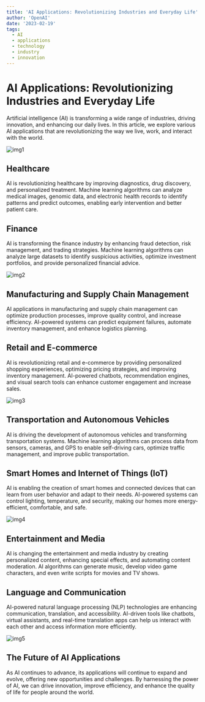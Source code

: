 ```yaml
---
title: 'AI Applications: Revolutionizing Industries and Everyday Life'
author: 'OpenAI'
date: '2023-02-19'
tags:
  - AI
  - applications
  - technology
  - industry
  - innovation
---
```


# AI Applications: Revolutionizing Industries and Everyday Life

Artificial intelligence (AI) is transforming a wide range of industries, driving innovation, and enhancing our daily lives. In this article, we explore various AI applications that are revolutionizing the way we live, work, and interact with the world.

![img1](https://www.appletechsoft.com/wp-content/uploads/2021/02/How-AI-is-transforming-the-Entertainment-Industry.jpg)

## Healthcare

AI is revolutionizing healthcare by improving diagnostics, drug discovery, and personalized treatment. Machine learning algorithms can analyze medical images, genomic data, and electronic health records to identify patterns and predict outcomes, enabling early intervention and better patient care.

## Finance

AI is transforming the finance industry by enhancing fraud detection, risk management, and trading strategies. Machine learning algorithms can analyze large datasets to identify suspicious activities, optimize investment portfolios, and provide personalized financial advice.

![img2](https://www.analyticsinsight.net/wp-content/uploads/2023/01/10-Best-Artificial-Intelligence-Apps-You-Should-Know-in-2023.jpg)

## Manufacturing and Supply Chain Management

AI applications in manufacturing and supply chain management can optimize production processes, improve quality control, and increase efficiency. AI-powered systems can predict equipment failures, automate inventory management, and enhance logistics planning.

## Retail and E-commerce

AI is revolutionizing retail and e-commerce by providing personalized shopping experiences, optimizing pricing strategies, and improving inventory management. AI-powered chatbots, recommendation engines, and visual search tools can enhance customer engagement and increase sales.

![img3](https://edgy.app/wp-content/uploads/2020/10/Image-showing-the-backside-of-a-woman-while-970x646.jpg)

## Transportation and Autonomous Vehicles

AI is driving the development of autonomous vehicles and transforming transportation systems. Machine learning algorithms can process data from sensors, cameras, and GPS to enable self-driving cars, optimize traffic management, and improve public transportation.

## Smart Homes and Internet of Things (IoT)

AI is enabling the creation of smart homes and connected devices that can learn from user behavior and adapt to their needs. AI-powered systems can control lighting, temperature, and security, making our homes more energy-efficient, comfortable, and safe.

![img4](https://community.nasscom.in/sites/default/files/styles/960_x_600/public/media/images/AI%20Applications%20-%20The%20Future%20That%20Never%20Even%20Thought%20Of.jpg?itok=5HEzs3XN)

## Entertainment and Media

AI is changing the entertainment and media industry by creating personalized content, enhancing special effects, and automating content moderation. AI algorithms can generate music, develop video game characters, and even write scripts for movies and TV shows.

## Language and Communication

AI-powered natural language processing (NLP) technologies are enhancing communication, translation, and accessibility. AI-driven tools like chatbots, virtual assistants, and real-time translation apps can help us interact with each other and access information more efficiently.

![img5](https://d3lkc3n5th01x7.cloudfront.net/wp-content/uploads/2023/01/31005446/Generative-AI-Applications.png)

## The Future of AI Applications

As AI continues to advance, its applications will continue to expand and evolve, offering new opportunities and challenges. By harnessing the power of AI, we can drive innovation, improve efficiency, and enhance the quality of life for people around the world.
